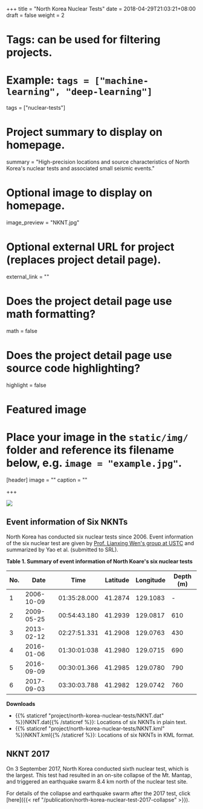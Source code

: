 +++
title = "North Korea Nuclear Tests"
date = 2018-04-29T21:03:21+08:00
draft = false
weight = 2

# Tags: can be used for filtering projects.
# Example: `tags = ["machine-learning", "deep-learning"]`
tags = ["nuclear-tests"]

# Project summary to display on homepage.
summary = "High-precision locations and source characteristics of North Korea's nuclear tests and associated small seismic events."

# Optional image to display on homepage.
image_preview = "NKNT.jpg"

# Optional external URL for project (replaces project detail page).
external_link = ""

# Does the project detail page use math formatting?
math = false

# Does the project detail page use source code highlighting?
highlight = false

# Featured image
# Place your image in the `static/img/` folder and reference its filename below, e.g. `image = "example.jpg"`.
[header]
image = ""
caption = ""

+++

![](NKNT.jpg)


## Event information of Six NKNTs

North Korea has conducted six nuclear tests since 2006.
Event information of the six nuclear test are given by
[Prof. Lianxing Wen's group at USTC](http://seis.ustc.edu.cn/) and
summarized by Yao et al. (submitted to SRL).

**Table 1. Summary of event information of North Koare's six nuclear tests**

No.| Date       | Time         | Latitude | Longitude | Depth (m)
---|------------|--------------|----------|-----------|----------
1  | 2006-10-09 | 01:35:28.000 | 41.2874  | 129.1083  | -
2  | 2009-05-25	| 00:54:43.180 | 41.2939  | 129.0817  | 610
3  | 2013-02-12	| 02:27:51.331 | 41.2908  | 129.0763  | 430
4  | 2016-01-06	| 01:30:01:038 | 41.2980  | 129.0715  | 690
5  | 2016-09-09	| 00:30:01.366 | 41.2985  | 129.0780  | 790
6  | 2017-09-03	| 03:30:03.788 | 41.2982  | 129.0742  | 760

**Downloads**

- {{% staticref "project/north-korea-nuclear-tests/NKNT.dat" %}}NKNT.dat{{% /staticref %}}:
  Locations of six NKNTs in plain text.
- {{% staticref "project/north-korea-nuclear-tests/NKNT.kml" %}}NKNT.kml{{% /staticref %}}:
  Locations of six NKNTs in KML format.

## NKNT 2017

On 3 September 2017, North Korea conducted sixth nuclear test, which is the
largest. This test had resulted in an on-site collapse of the Mt. Mantap, and
triggered an earthquake swarm 8.4 km north of the nuclear test site.

For details of the collapse and earthquake swarm after the 2017 test,
click [here]({{< ref "/publication/north-korea-nuclear-test-2017-collapse" >}}).
